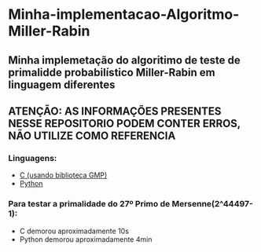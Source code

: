 # Minha-implementacao-Algoritmo-Miller-Rabin
## Minha implemetação do algoritimo de teste de primalidde probabilístico Miller-Rabin em linguagem diferentes
## ATENÇÃO: AS INFORMAÇÕES PRESENTES NESSE REPOSITORIO PODEM CONTER ERROS, NÃO UTILIZE COMO REFERENCIA
### Linguagens:
- [C (usando biblioteca GMP)](https://github.com/RafaelHipolit/Minha-implementacao-Algoritmo-Miller-Rabin/blob/main/src/c/MillerRabinC.c)
- [Python](https://github.com/RafaelHipolit/Minha-implementacao-Algoritmo-Miller-Rabin/blob/main/src/python/MillerRabinPy.py)

### Para testar a primalidade do 27º Primo de Mersenne(2^44497-1):
- C demorou aproximadamente 10s
- Python demorou aproximadamente 4min
